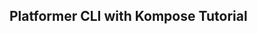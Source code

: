 ## Platformer CLI with Kompose Tutorial

[logo]:https://image.slidesharecdn.com/kompose-170514100846/95/kompose-quick-overview-1-638.jpg?cb=1494756635
